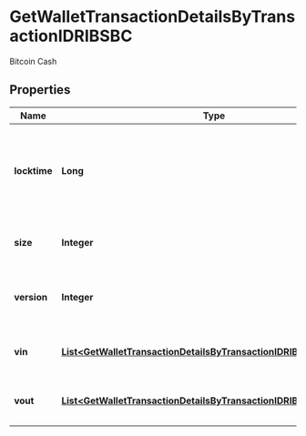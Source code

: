 

# GetWalletTransactionDetailsByTransactionIDRIBSBC

Bitcoin Cash

## Properties

| Name | Type | Description | Notes |
|------------ | ------------- | ------------- | -------------|
|**locktime** | **Long** | Represents the time at which a particular transaction can be added to the blockchain. |  |
|**size** | **Integer** | Represents the total size of this transaction. |  |
|**version** | **Integer** | Represents the transaction version number. |  |
|**vin** | [**List&lt;GetWalletTransactionDetailsByTransactionIDRIBSBCVinInner&gt;**](GetWalletTransactionDetailsByTransactionIDRIBSBCVinInner.md) | Object Array representation of transaction inputs |  |
|**vout** | [**List&lt;GetWalletTransactionDetailsByTransactionIDRIBSBCVoutInner&gt;**](GetWalletTransactionDetailsByTransactionIDRIBSBCVoutInner.md) | Object Array representation of transaction outputs |  |



